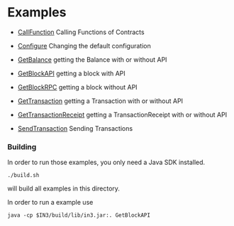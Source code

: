 # Examples


-  [CallFunction](./CallFunction.java)
   Calling Functions of Contracts

-  [Configure](./Configure.java)
   Changing the default configuration

-  [GetBalance](./GetBalance.java)
   getting the Balance with or without API

-  [GetBlockAPI](./GetBlockAPI.java)
   getting a block with API

-  [GetBlockRPC](./GetBlockRPC.java)
   getting a block without API

-  [GetTransaction](./GetTransaction.java)
   getting a Transaction with or without API

-  [GetTransactionReceipt](./GetTransactionReceipt.java)
   getting a TransactionReceipt with or without API

-  [SendTransaction](./SendTransaction.java)
   Sending Transactions

### Building 

In order to run those examples, you only need a Java SDK installed.

```
./build.sh
```

will build all examples in this directory.

In order to run a example use

```
java -cp $IN3/build/lib/in3.jar:. GetBlockAPI
```

